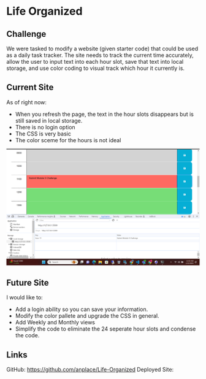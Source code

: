 # Life Organized

## Challenge

We were tasked to modify a website (given starter code) that could be used as a daily task tracker. The site needs to track the current time accurately, allow the user to input text into each hour slot, save that text into local storage, and use color coding to visual track which hour it currently is.

## Current Site

As of right now:
- When you refresh the page, the text in the hour slots disappears but is still saved in local storage. 
- There is no login option
- The CSS is very basic
- The color sceme for the hours is not ideal

![Screenshot of the website to show the three different colors over the corresponding hours. As well as the storage being accessed and the current time on my computer.](image.png)

## Future Site

I would like to:
- Add a login ability so you can save your information.
- Modify the color pallete and upgrade the CSS in general.
- Add Weekly and Monthly views
- Simplify the code to eliminate the 24 seperate hour slots and condense the code.

## Links

GitHub: https://github.com/anplace/Life-Organized
Deployed Site: 